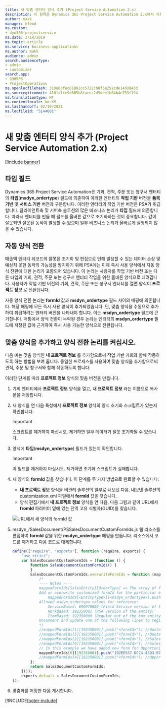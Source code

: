 ```yaml
---
title: 새 맞춤 엔터티 양식 추가 (Project Service Automation 2.x)
description: 이 항목은 Dynamics 365 Project Service Automation 2.x에서 기회, 견적, 주문 또는 청구서를 위한 맞춤 엔터티 양식을 추가하는 방법에 대한 정보를 제공합니다.
author: makk
manager: kfend
ms.custom:
- dyn365-projectservice
ms.date: 3/14/2019
ms.topic: article
ms.service: business-applications
ms.author: makk
audience: admin
search.audienceType:
- admin
- customizer
search.app:
- D365PS
- ProjectOperations
ms.openlocfilehash: 31986efed81892cc5722cb8f5e292cde14d8843d
ms.sourcegitcommit: 418fa1fe9d605b8faccc2d5dee1b04b4e753f194
ms.translationtype: HT
ms.contentlocale: ko-KR
ms.lasthandoff: 02/10/2021
ms.locfileid: "5144601"
---
```

# <a name="add-new-custom-entity-forms-project-service-automation-2x"></a>새 맞춤 엔터티 양식 추가 (Project Service Automation 2.x)

[!include [banner](../../includes/psa-now-project-operations.md)]

## <a name="type-field"></a>타입 필드 

Dynamics 365 Project Service Automation은 기회, 견적, 주문 또는 청구서 엔터티의 **타입**(**msdyn\_ordertype**) 필드에 의존하여 이러한 엔터티의 **작업 기반** 버전을 **품목 기반** 및 **서비스 기반** 버전과 구분합니다. 이러한 엔터티의 작업 기반 버전은 PSA가 취급합니다. 클라이언트측 및 서버측 솔루션의 많은 비즈니스 논리가 **타입** 필드에 의존합니다. 따라서 엔터티를 만들 때 필드를 올바른 값으로 초기화하는 것이 중요합니다. 값이 잘못되면 잘못된 동작이 발생할 수 있으며 일부 비즈니스 논리가 올바르게 실행되지 않을 수 있습니다.

## <a name="automatic-form-switching"></a>자동 양식 전환

매출액 엔터티 레코드의 잘못된 초기화 및 편집으로 인해 발생할 수 있는 데이터 손상 및 예상치 못한 동작의 가능성을 방지하기 위해 PSA에는 이제 즉시 사용 양식에서 자동 양식 전환에 대한 논리가 포함되어 있습니다. 이 논리는 사용자를 작업 기반 버전 또는 다른 타입의 기회, 견적, 주문 또는 청구서 엔터티 작업을 위한 올바른 양식으로 데려갑니다. 사용자가 작업 기반 버전의 기회, 견적, 주문 또는 청구서 엔터티를 열면 양식이 **프로젝트 정보** 로 전환됩니다.

자동 양식 전환 논리는 **formId** 값과 **msdyn\_ordertype** 필드 사이의 매핑에 의존합니다. 해당 매핑에 모든 즉시 사용 양식이 추가되었습니다. 단, 맞춤 양식을 수동으로 추가하여 취급하려는 엔터티 버전을 나타내야 합니다. 이는 **msdyn\_ordertype** 필드에 근거합니다. 매핑에서 양식 전환이 누락된 경우 논리는 엔터티의 **msdyn\_ordertype** 필드에 저장된 값에 근거하여 즉시 사용 가능한 양식으로 전환됩니다.

## <a name="add-custom-forms-and-turn-on-the-form-switching-logic"></a>맞춤 양식을 추가하고 양식 전환 논리를 켜십시오.

다음 예는 맞춤 양식인 **내 프로젝트 정보** 를 추가함으로써 작업 기반 기회와 함께 작동하도록 하는 방법을 보여 줍니다. 동일한 프로세스를 사용하여 맞춤 양식을 추가함으로써 견적, 주문 및 청구서와 함께 작동하도록 합니다.

이러한 단계를 따라 **프로젝트 정보** 양식의 맞춤 버전을 만듭니다.

1. 기회 엔터티에서 **프로젝트 정보** 양식을 열고, **내 프로젝트 정보** 라는 이름으로 복사본을 저장합니다.
2. 새 양식을 연 다음 특성에서 **프로젝트 정보** 양식의 양식 초기화 스크립트가 있는지 확인합니다. 

    > [!IMPORTANT]
    > 스크립트를 제거하지 마십시오. 제거하면 일부 데이터가 잘못 초기화될 수 있습니다.

3. 양식에 **타입**(**msdyn\_ordertype**) 필드가 있는지 확인합니다. 

    > [!IMPORTANT]
    > 이 필드를 제거하지 마십시오. 제거하면 초기화 스크립트가 실패합니다.

4. 새 양식의 **formId** 값을 찾습니다. 이 단계를 두 가지 방법으로 완료할 수 있습니다:

    - **내 프로젝트 정보** 양식을 비관리 솔루션의 일부로 내보낸 다음, 내보낸 솔루션의 customization.xml 파일에서 **formId** 값을 찾습니다.
    - 양식 편집기에서 **내 프로젝트 정보** 양식을 연 다음, 다음 그림과 같이 URL에서 **fromId** 파라미터 옆에 있는 전역 고유 식별자(GUID)를 찾습니다.

    ![URL에서 새 양식의 formId 값](media/how-to-add-custom-forms-in-v2.0.png)

5. msdyn\_/SalesDocument/PSSalesDocumentCustomFormIds.js 웹 리소스를 편집하여 **formId** 값을 위한 **msdyn\_ordertype** 매핑을 만듭니다. 리소스에서 코드를 제거하고 다음 코드로 대체합니다.

    ```javascript
    define(["require", "exports"], function (require, exports) {
        "use strict";
        var SalesDocumentCustomFormIds = (function () {
            function SalesDocumentCustomFormIds() {
            }
            SalesDocumentCustomFormIds.overwriteFormIds = function (mappedFormIds) {
                /*
                ---- Notes ----
                mappedFormIds[SalesEntity][OrderType] => The array of forms IDs that support particular entity and order type
                Add or overwrite customized formId for the particular entity and order type by calling:
                    mappedFormIds[<EntityType>][<msdyn_ordertype>].push("<formId>");
                Allowed msdyn_ordertype values for reference:
                    ServiceBased: 690970002 (Field Service version of the entity)
                    WorkBased: 192350001 (PSA version of the entity)
                    ItemBased: 192350000 (Regular out of the box entity)
                Uncomment and update one of the following lines to register custom PSA form for required entity:
                */      
                //mappedFormIds[1][192350001].push("<formId>"); //Quote
                //mappedFormIds[5][192350001].push("<formId>"); //Quote Line
                //mappedFormIds[2][192350001].push("<formId>"); //Sales Order
                //mappedFormIds[6][192350001].push("<formId>"); //Sales Order Line
                // In this example we have added new form for Opportunity
                mappedFormIds[0][192350001].push("192EE537-DCC4-45D3-B7AF-EA694B9113D2"); //Opportunity
                //mappedFormIds[4][192350001].push("<formId>"); //Opportunity Line
            };
            return SalesDocumentCustomFormIds;
        }());
        exports.default = SalesDocumentCustomFormIds;
    });
    ```

6. 맞춤화를 저장한 다음 게시합니다.


[!INCLUDE[footer-include](../../includes/footer-banner.md)]